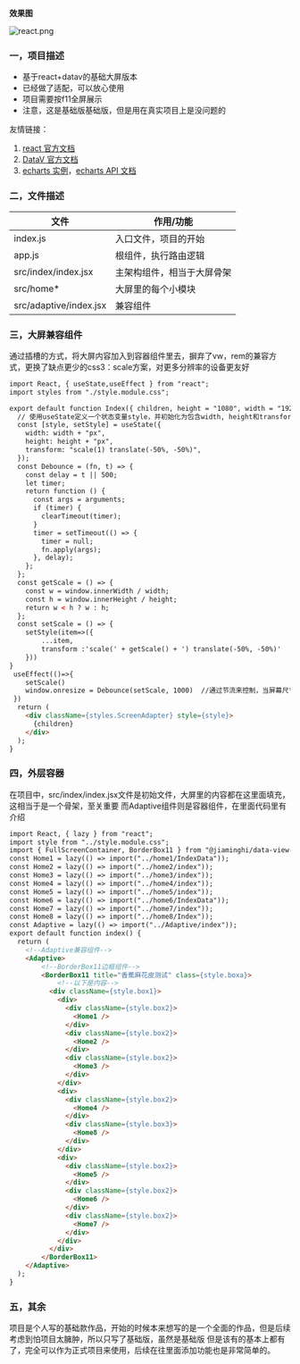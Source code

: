 **效果图**
<p>
    <img src="https://img520.com/s6LQ1j.png" alt="react.png" title="react.png" />
</p>

### 一，项目描述
- 基于react+datav的基础大屏版本
- 已经做了适配，可以放心使用
- 项目需要按f11全屏展示
- 注意，这是基础版基础版，但是用在真实项目上是没问题的

友情链接：

1.  [react 官方文档](https://zh-hans.react.dev/)
2.  [DataV 官方文档](http://datav.jiaminghi.com/guide/)
3.  [echarts 实例](https://echarts.apache.org/examples/zh/index.html)，[echarts API 文档](https://echarts.apache.org/zh/api.html#echarts)


### 二，文件描述

| 文件                | 作用/功能                                                              |
| ------------------- | --------------------------------------------------------------------- |
| index.js             | 入口文件，项目的开始                                    |      
| app.js                | 根组件，执行路由逻辑                                                        |
| src/index/index.jsx      | 主架构组件，相当于大屏骨架                                     |
| src/home*  | 大屏里的每个小模块                                              |
| src/adaptive/index.jsx | 兼容组件                                           |


### 三，大屏兼容组件
通过插槽的方式，将大屏内容加入到容器组件里去，摒弃了vw，rem的兼容方式，更换了缺点更少的css3：scale方案，对更多分辨率的设备更友好
```html
import React, { useState,useEffect } from "react";
import styles from "./style.module.css";

export default function Index({ children, height = "1080", width = "1920" }) {
  // 使用useState定义一个状态变量style，并初始化为包含width, height和transform的对象
  const [style, setStyle] = useState({
    width: width + "px",
    height: height + "px",
    transform: "scale(1) translate(-50%, -50%)",
  });
  const Debounce = (fn, t) => {
    const delay = t || 500;
    let timer;
    return function () {
      const args = arguments;
      if (timer) {
        clearTimeout(timer);
      }
      timer = setTimeout(() => {
        timer = null;
        fn.apply(args);
      }, delay);
    };
  };
  const getScale = () => {
    const w = window.innerWidth / width;
    const h = window.innerHeight / height;
    return w < h ? w : h;
  };
  const setScale = () => {
    setStyle(item=>({
        ...item,
        transform :'scale(' + getScale() + ') translate(-50%, -50%)'
    }))
}
 useEffect(()=>{
    setScale()
    window.onresize = Debounce(setScale, 1000)  //通过节流来控制，当屏幕尺寸更换时控制缩放，减少性能的损耗。
 })
  return (
    <div className={styles.ScreenAdapter} style={style}>
      {children}
    </div>
  );
}


```
### 四，外层容器
在项目中，src/index/index.jsx文件是初始文件，大屏里的内容都在这里面填充，这相当于是一个骨架，至关重要
而Adaptive组件则是容器组件，在里面代码里有介绍
```html
import React, { lazy } from "react";
import style from "../style.module.css";
import { FullScreenContainer, BorderBox11 } from "@jiaminghi/data-view-react";
const Home1 = lazy(() => import("../home1/IndexData"));
const Home2 = lazy(() => import("../home2/index"));
const Home3 = lazy(() => import("../home3/index"));
const Home4 = lazy(() => import("../home4/index"));
const Home5 = lazy(() => import("../home5/index"));
const Home6 = lazy(() => import("../home6/IndexData"));
const Home7 = lazy(() => import("../home7/index"));
const Home8 = lazy(() => import("../home8/Index"));
const Adaptive = lazy(() => import("../Adaptive/index"));
export default function index() {
  return (
    <!--Adaptive兼容组件-->
    <Adaptive>
        <!--BorderBox11边框组件-->
        <BorderBox11 title="香蕉麻花皮测试" class={style.boxa}>
            <!--以下是内容-->
          <div className={style.box1}>
            <div>
              <div className={style.box2}>
                <Home1 />
              </div>
              <div className={style.box2}>
                <Home2 />
              </div>
              <div className={style.box2}>
                <Home3 />
              </div>
            </div>
            <div>
              <div className={style.box2}>
                <Home4 />
              </div>
              <div className={style.box3}>
                <Home8 />
              </div>
            </div>
            <div>
              <div className={style.box2}>
                <Home5 />
              </div>
              <div className={style.box2}>
                <Home6 />
              </div>
              <div className={style.box2}>
                <Home7 />
              </div>
            </div>
          </div>
        </BorderBox11>
    </Adaptive>
  );
}
```

### 五，其余
项目是个人写的基础款作品，开始的时候本来想写的是一个全面的作品，但是后续考虑到怕项目太臃肿，所以只写了基础版，虽然是基础版
但是该有的基本上都有了，完全可以作为正式项目来使用，后续在往里面添加功能也是非常简单的。
